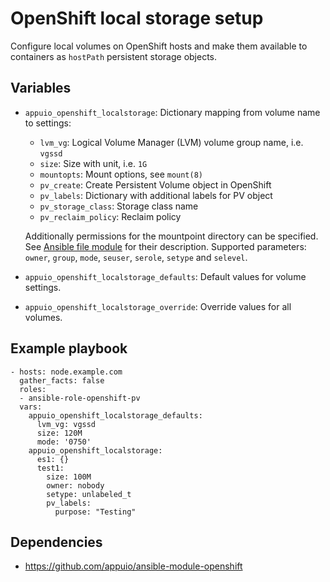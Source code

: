 # OpenShift local storage setup

Configure local volumes on OpenShift hosts and make them available to
containers as `hostPath` persistent storage objects.


## Variables

* `appuio_openshift_localstorage`: Dictionary mapping from volume name to
  settings:

  * `lvm_vg`: Logical Volume Manager (LVM) volume group name, i.e. `vgssd`
  * `size`: Size with unit, i.e. `1G`
  * `mountopts`: Mount options, see `mount(8)`
  * `pv_create`: Create Persistent Volume object in OpenShift
  * `pv_labels`: Dictionary with additional labels for PV object
  * `pv_storage_class`: Storage class name
  * `pv_reclaim_policy`: Reclaim policy

  Additionally permissions for the mountpoint directory can be specified. See
  [Ansible file module](https://docs.ansible.com/ansible/latest/file_module.html)
  for their description. Supported parameters:
  `owner`, `group`, `mode`, `seuser`, `serole`, `setype` and `selevel`.

* `appuio_openshift_localstorage_defaults`: Default values for volume settings.

* `appuio_openshift_localstorage_override`: Override values for all volumes.


## Example playbook

```
- hosts: node.example.com
  gather_facts: false
  roles:
  - ansible-role-openshift-pv
  vars:
    appuio_openshift_localstorage_defaults:
      lvm_vg: vgssd
      size: 120M
      mode: '0750'
    appuio_openshift_localstorage:
      es1: {}
      test1:
        size: 100M
        owner: nobody
        setype: unlabeled_t
        pv_labels:
          purpose: "Testing"
```


## Dependencies

* <https://github.com/appuio/ansible-module-openshift>
